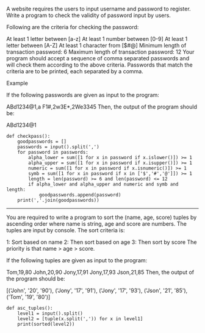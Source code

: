 A website requires the users to input username and password to register. Write a program to check the validity of password input by users.

Following are the criteria for checking the password:

At least 1 letter between [a-z]
At least 1 number between [0-9]
At least 1 letter between [A-Z]
At least 1 character from [$#@]
Minimum length of transaction password: 6
Maximum length of transaction password: 12
Your program should accept a sequence of comma separated passwords and will check them according to the above criteria. Passwords that match the criteria are to be printed, each separated by a comma.

Example

If the following passwords are given as input to the program:

ABd1234@1,a F1#,2w3E*,2We3345
Then, the output of the program should be:

ABd1234@1

```
def checkpass():
    goodpasswords = []
    passwords = input().split(',')
    for password in passwords:
        alpha_lower = sum([1 for x in password if x.islower()]) >= 1
        alpha_upper = sum([1 for x in password if x.isupper()]) >= 1
        numeric = sum([1 for x in password if x.isnumeric()]) >= 1
        symb = sum([1 for x in password if x in ['$','#','@']]) >= 1
        length = len(password) >= 6 and len(password) <= 12
        if alpha_lower and alpha_upper and numeric and symb and length:
            goodpasswords.append(password)
    print(','.join(goodpasswords))

```

---


You are required to write a program to sort the (name, age, score) tuples by ascending order where name is string, age and score are numbers. The tuples are input by console. The sort criteria is:

1: Sort based on name
2: Then sort based on age
3: Then sort by score
The priority is that name > age > score.

If the following tuples are given as input to the program:

Tom,19,80
John,20,90
Jony,17,91
Jony,17,93
Json,21,85
Then, the output of the program should be:

[('John', '20', '90'), ('Jony', '17', '91'), ('Jony', '17', '93'), ('Json', '21', '85'), ('Tom', '19', '80')]

```
def asc_tuples():
    level1 = input().split()
    level2 = [tuple(x.split(',')) for x in level1]
    print(sorted(level2))
```
